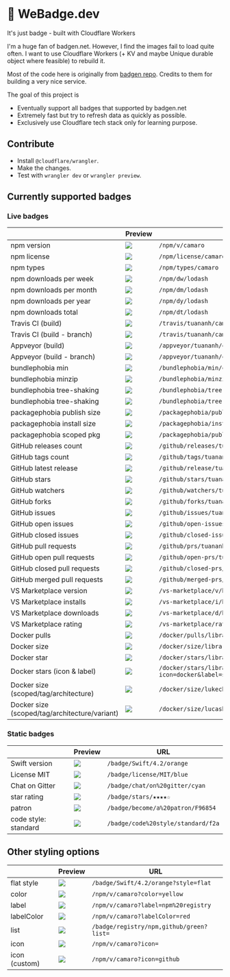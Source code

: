 # 🚥 WeBadge.dev

It's just badge - built with Cloudflare Workers

I'm a huge fan of badgen.net. However, I find the images fail to load quite often. I want to use Cloudflare Workers (+ KV and maybe Unique durable object where feasible) to rebuild it.

Most of the code here is originally from [badgen repo](https://github.com/badgen/badgen.net). Credits to them for building a very nice service.

The goal of this project is

- Eventually support all badges that supported by badgen.net
- Extremely fast but try to refresh data as quickly as possible.
- Exclusively use Cloudflare tech stack only for learning purpose.

## Contribute

- Install `@cloudflare/wrangler`.
- Make the changes.
- Test with `wrangler dev` or `wrangler preview`.

## Currently supported badges

### Live badges

|                                               | Preview                                                                              | URL                                                   |
| --------------------------------------------- | ------------------------------------------------------------------------------------ | ----------------------------------------------------- |
| npm version                                   | ![](https://webadge.tuananh.net/npm/v/camaro)                                        | `/npm/v/camaro`                                       |
| npm license                                   | ![](https://webadge.tuananh.net/npm/license/camaro)                                  | `/npm/license/camaro`                                 |
| npm types                                     | ![](https://webadge.tuananh.net/npm/types/camaro)                                    | `/npm/types/camaro`                                   |
| npm downloads per week                        | ![](https://webadge.tuananh.net/npm/dw/lodash)                                       | `/npm/dw/lodash`                                      |
| npm downloads per month                       | ![](https://webadge.tuananh.net/npm/dm/lodash)                                       | `/npm/dm/lodash`                                      |
| npm downloads per year                        | ![](https://webadge.tuananh.net/npm/dy/lodash)                                       | `/npm/dy/lodash`                                      |
| npm downloads total                           | ![](https://webadge.tuananh.net/npm/dt/lodash)                                       | `/npm/dt/lodash`                                      |
| Travis CI (build)                             | ![](https://webadge.tuananh.net/travis/tuananh/camaro)                               | `/travis/tuananh/camaro`                              |
| Travis CI (build - branch)                    | ![](https://webadge.tuananh.net/travis/tuananh/camaro/master)                        | `/travis/tuananh/camaro`                              |
| Appveyor (build)                              | ![](https://webadge.tuananh.net/appveyor/tuananh/camaro)                             | `/appveyor/tuananh/camaro`                            |
| Appveyor (build - branch)                     | ![](https://webadge.tuananh.net/appveyor/tuananh/camaro/master)                      | `/appveyor/tuananh/camaro/master`                     |
| bundlephobia min                              | ![](https://webadge.tuananh.net/bundlephobia/min/camaro)                             | `/bundlephobia/min/camaro`                            |
| bundlephobia minzip                           | ![](https://webadge.tuananh.net/bundlephobia/minzip/camaro)                          | `/bundlephobia/minzip/camaro`                         |
| bundlephobia tree-shaking                     | ![](https://webadge.tuananh.net/bundlephobia/tree-shaking/camaro)                    | `/bundlephobia/tree-shaking/camaro`                   |
| bundlephobia tree-shaking                     | ![](https://webadge.tuananh.net/bundlephobia/tree-shaking/date-fns)                  | `/bundlephobia/tree-shaking/date-fns`                 |
| packagephobia publish size                    | ![](https://webadge.tuananh.net/packagephobia/publish/camaro)                        | `/packagephobia/publish/camaro`                       |
| packagephobia install size                    | ![](https://webadge.tuananh.net/packagephobia/install/camaro)                        | `/packagephobia/install/camaro`                       |
| packagephobia scoped pkg                      | ![](https://webadge.tuananh.net/packagephobia/publish/@tusbar/cache-control)         | `/packagephobia/publish/@tusbar/cache-control`        |
| GitHub releases count                         | ![](https://webadge.tuananh.net/github/releases/tuananh/camaro)                      | `/github/releases/tuananh/camaro`                     |
| GitHub tags count                             | ![](https://webadge.tuananh.net/github/tags/tuananh/camaro)                          | `/github/tags/tuananh/camaro`                         |
| GitHub latest release                         | ![](https://webadge.tuananh.net/github/release/tuananh/camaro)                       | `/github/release/tuananh/camaro`                      |
| GitHub stars                                  | ![](https://webadge.tuananh.net/github/stars/tuananh/camaro)                         | `/github/stars/tuananh/camaro`                        |
| GitHub watchers                               | ![](https://webadge.tuananh.net/github/watchers/tuananh/camaro)                      | `/github/watchers/tuananh/camaro`                     |
| GitHub forks                                  | ![](https://webadge.tuananh.net/github/forks/tuananh/camaro)                         | `/github/forks/tuananh/camaro`                        |
| GitHub issues                                 | ![](https://webadge.tuananh.net/github/issues/tuananh/camaro)                        | `/github/issues/tuananh/camaro`                       |
| GitHub open issues                            | ![](https://webadge.tuananh.net/github/open-issues/tuananh/camaro)                   | `/github/open-issues/tuananh/camaro`                  |
| GitHub closed issues                          | ![](https://webadge.tuananh.net/github/closed-issues/tuananh/camaro)                 | `/github/closed-issues/tuananh/camaro`                |
| GitHub pull requests                          | ![](https://webadge.tuananh.net/github/prs/tuananh/camaro)                           | `/github/prs/tuananh/camaro`                          |
| GitHub open pull requests                     | ![](https://webadge.tuananh.net/github/open-prs/tuananh/camaro)                      | `/github/open-prs/tuananh/camaro`                     |
| GitHub closed pull requests                   | ![](https://webadge.tuananh.net/github/closed-prs/tuananh/camaro)                    | `/github/closed-prs/tuananh/camaro`                   |
| GitHub merged pull requests                   | ![](https://webadge.tuananh.net/github/merged-prs/tuananh/camaro)                    | `/github/merged-prs/tuananh/camaro`                   |
| VS Marketplace version                        | ![](https://webadge.tuananh.net/vs-marketplace/v/buianhthang.xml2json)               | `/vs-marketplace/v/buianhthang.xml2json`              |
| VS Marketplace installs                       | ![](https://webadge.tuananh.net/vs-marketplace/i/buianhthang.xml2json)               | `/vs-marketplace/i/buianhthang.xml2json`              |
| VS Marketplace downloads                      | ![](https://webadge.tuananh.net/vs-marketplace/d/buianhthang.xml2json)               | `/vs-marketplace/d/buianhthang.xml2json`              |
| VS Marketplace rating                         | ![](https://webadge.tuananh.net/vs-marketplace/rating/buianhthang.xml2json)          | `/vs-marketplace/rating/buianhthang.xml2json`         |
| Docker pulls                                  | ![](https://webadge.tuananh.net/docker/pulls/library/ubuntu)                         | `/docker/pulls/library/ubuntu`                        |
| Docker size                                   | ![](https://webadge.tuananh.net/docker/size/library/ubuntu)                          | `/docker/size/library/ubuntu`                         |
| Docker star                                   | ![](https://webadge.tuananh.net/docker/stars/library/ubuntu)                         | `/docker/stars/library/ubuntu`                        |
| Docker stars (icon & label)                   | ![](https://webadge.tuananh.net/docker/stars/library/ubuntu?icon=docker?label=stars) | `/docker/stars/library/mongo?icon=docker&label=stars` |
| Docker size (scoped/tag/architecture)         | ![](https://webadge.tuananh.net//docker/size/lukechilds/bitcoind/latest/amd64)       | `/docker/size/lukechilds/bitcoind/latest/amd64`       |
| Docker size (scoped/tag/architecture/variant) | ![](https://webadge.tuananh.net/docker/size/lucashalbert/curl/latest/arm/v6)         | `/docker/size/lucashalbert/curl/latest/arm/v6`        |

### Static badges

|                      | Preview                                                          | URL                                |
| -------------------- | ---------------------------------------------------------------- | ---------------------------------- |
| Swift version        | ![](https://webadge.tuananh.net/badge/Swift/4.2/orange)          | `/badge/Swift/4.2/orange`          |
| License MIT          | ![](https://webadge.tuananh.net/badge/license/MIT/blue)          | `/badge/license/MIT/blue`          |
| Chat on Gitter       | ![](https://webadge.tuananh.net/badge/chat/on%20gitter/cyan)     | `/badge/chat/on%20gitter/cyan`     |
| star rating          | ![](https://webadge.tuananh.net/badge/stars/★★★★☆)               | `/badge/stars/★★★★☆`               |
| patron               | ![](https://webadge.tuananh.net/badge/become/a%20patron/F96854)  | `/badge/become/a%20patron/F96854`  |
| code style: standard | ![](https://webadge.tuananh.net/badge/code%20style/standard/f2a) | `/badge/code%20style/standard/f2a` |

## Other styling options

|               | Preview                                                                | URL                                      |
| ------------- | ---------------------------------------------------------------------- | ---------------------------------------- |
| flat style    | ![](https://webadge.tuananh.net/badge/Swift/4.2/orange?style=flat)     | `/badge/Swift/4.2/orange?style=flat`     |
| color         | ![](https://webadge.tuananh.net/npm/v/camaro?color=yellow)             | `/npm/v/camaro?color=yellow`             |
| label         | ![](https://webadge.tuananh.net/npm/v/camaro?label=npm%20registry)     | `/npm/v/camaro?label=npm%20registry`     |
| labelColor    | ![](https://webadge.tuananh.net/npm/v/camaro?labelColor=red)           | `/npm/v/camaro?labelColor=red `          |
| list          | ![](https://webadge.tuananh.net/badge/registry/npm,github/green?list=) | `/badge/registry/npm,github/green?list=` |
| icon          | ![](https://webadge.tuananh.net/npm/v/camaro?icon=)                    | `/npm/v/camaro?icon=`                    |
| icon (custom) | ![](https://webadge.tuananh.net/npm/v/camaro?icon=github)              | `/npm/v/camaro?icon=github`              |
